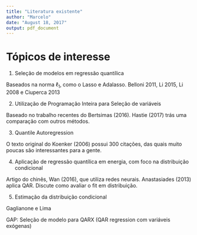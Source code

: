 ```yaml
---
title: "Literatura existente"
author: "Marcelo"
date: "August 18, 2017"
output: pdf_document
---
```


# Tópicos de interesse

1. Seleção de modelos em regressão quantílica

Baseados na norma $\ell_1$, como o Lasso e Adalasso. Belloni 2011, Li 2015, Li 2008 e Ciuperca 2013

2. Utilização de Programação Inteira para Seleção de variáveis

Baseado no trabalho recentes do Bertsimas (2016). Hastie (2017) trás uma comparação com outros métodos. 

3. Quantile Autoregression

O texto original do Koenker (2006) possui 300 citações, das quais muito poucas são interessantes para a gente. 

4. Aplicação de regressão quantílica em energia, com foco na distribuição condicional

Artigo do chinês, Wan (2016), que utiliza redes neurais.
Anastasiades (2013) aplica QAR. Discute como avaliar o fit em distribuição.

5. Estimação da distribuição condicional

Gaglianone e Lima


GAP: Seleção de modelo para QARX (QAR regression com variáveis exógenas)